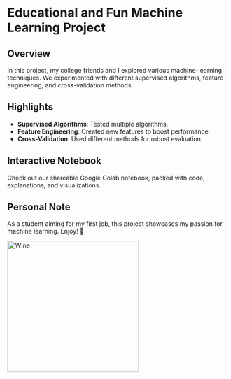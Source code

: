 # Educational and Fun Machine Learning Project

## Overview

In this project, my college friends and I explored various machine-learning techniques. We experimented with different supervised algorithms, feature engineering, and cross-validation methods.

## Highlights

- **Supervised Algorithms**: Tested multiple algorithms.
- **Feature Engineering**: Created new features to boost performance.
- **Cross-Validation**: Used different methods for robust evaluation.

## Interactive Notebook

Check out our shareable Google Colab notebook, packed with code, explanations, and visualizations.

## Personal Note

As a student aiming for my first job, this project showcases my passion for machine learning. Enjoy! 🍷

<img src="https://i.pinimg.com/originals/3d/20/29/3d2029b3159ea7d677acdc40f1f2a71d.jpg" alt="Wine" width="300"/>


